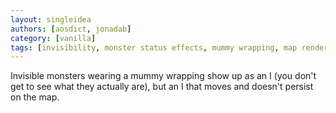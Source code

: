 ```yaml
---
layout: singleidea
authors: [aosdict, jonadab]
category: [vanilla]
tags: [invisibility, monster status effects, mummy wrapping, map rendering]
---
```

Invisible monsters wearing a mummy wrapping show up as an I (you don't get to see what they actually are), but an I that moves and doesn't persist on the map.
